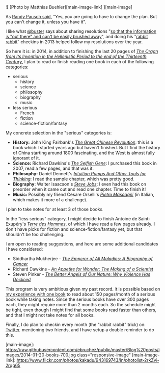 ![ [Photo by Matthias Buehler][main-image-link] ][main-image]

As [Randy Pausch said][1], "Yes, you are going to have to change the plan. But you can't change it, unless you have it".

I like what [@buster][2]  says about sharing resolutions "[so that the information is "out there" and can't be easily brushed away][3]", and doing his "[rabbit rabbit][4]" checkins in 2013 helped follow my resolutions over the year.

So here it is: in 2014, in addition to finishing the last 20 pages of [*The Organ from its Invention in the Hellenistic Period to the end of the Thirteenth Century*][5], I plan to read or finish reading one book in each of the following categories:

- serious
    - history
    - science
    - philosophy
    - biography
    - music
- less serious
    - French
    - fiction
    - science-fiction/fantasy

My concrete selection in the "serious" categories is:

- __History:__ John King Fairbank's [*The Great Chinese Revolution*](http://www.amazon.com/The-Great-Chinese-Revolution-1800-1985/dp/006039076X): this is a book which I started years ago but haven't finished. But I find the history of China starting around 1800 fascinating, and the West is almost fully ignorant of it.
- __Science:__ Richard Dawkins's [*The Selfish Gene*](http://www.amazon.com/The-Selfish-Gene-Edition---Introduction/dp/0199291152/): I purchased this book in 2007, read a few pages, and that was it.
- __Philosophy:__ Daniel Dennett's [*Intuition Pumps And Other Tools for Thinking*](http://www.amazon.com/Intuition-Pumps-Other-Tools-Thinking/dp/0393082067/): I read the sample chapter, which was pretty good.
- __Biography:__ Walter Isaacson's [*Steve Jobs*](http://www.amazon.com/Steve-Jobs-Walter-Isaacson/dp/1451648537/): I even had this book on preorder when it came out and read one chapter. Time to finish it!
- __Music:__ Possibly my friend Cesare Orselli's [*Pietro Mascagni*](http://www.amazon.com/Pietro-Mascagni-Cesare-Orselli/dp/8883024001) (in Italian, which makes it more of a challenge).

I plan to take notes for at least 3 of those books.

In the "less serious" category, I might decide to finish Antoine de Saint-Exupéry's [*Terre des Hommes*][6], of which I have read a few pages already. I don't have picks for fiction and science-fiction/fantasy yet, but that shouldn't be too challenging.

I am open to reading suggestions, and here are some additional candidates I have considered:

- Siddhartha Mukherjee  - [*The Emperor of All Maladies: A Biography of Cancer*](http://www.amazon.com/The-Emperor-All-Maladies-Biography/dp/1439170916)
- Richard Dawkins - [*An Appetite for Wonder: The Making of a Scientist*](http://www.amazon.com/An-Appetite-Wonder-Making-Scientist/dp/0062225790)
- Steven Pinker - [*The Better Angels of Our Nature: Why Violence Has Declined*](http://www.amazon.com/The-Better-Angels-Our-Nature/dp/1455883115)

This program is very ambitious given my past record. It is possible based on [my experience with one book][7] to read about 150 pages/month of a serious book while taking notes. Since the serious books have over 300 pages each, they might require more than 2 months each. So the schedule might be tight, even though I might find that some books read faster than others, and that I might not take notes for all books.

Finally, I do plan to checkin every month (the "rabbit rabbit" trick) on [Twitter][8], mentioning two friends, and I have setup a double reminder to do this.

[1]: http://eclips.cornell.edu/themes.do?isCUWA=ac967&amp;type=&amp;id=655&amp;clipID=12790&amp;tab=TabClipPage
[2]: https://twitter.com/buster
[3]: https://medium.com/buster-benson/69cda443d387
[4]: https://groups.google.com/forum/#!forum/rabbit-rabbit
[5]: http://blog.bruchez.name/2013/09/october-reading-resolution.html
[6]: http://www.amazon.com/Terre-Hommes-French-Edition-Folio/dp/2070360210
[7]: http://blog.bruchez.name/2013/11/reading-resolution-update.html
[8]: https://twitter.com/ebruchez
[main-image]: https://raw.githubusercontent.com/ebruchez/public/master/Blog%20posts/images/2014-01-20-books-700.jpg class="responsive-image"
[main-image-link]: https://www.flickr.com/photos/kakadu/943169743/in/photolist-2rkZvi-2rqg65